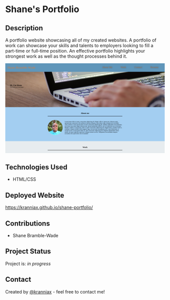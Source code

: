 # Shane's Portfolio

## Description

A portfolio website showcasing all of my created websites. A portfolio of work can showcase your skills and talents to employers looking to fill a part-time or full-time position. An effective portfolio highlights your strongest work as well as the thought processes behind it.  

![Alt text](/assets/images/kranniax-github-io-1920x1080desktop-90d38e.png)

## Technologies Used

* HTML/CSS

## Deployed Website

<https://kranniax.github.io/shane-portfolio/>

## Contributions

* Shane Bramble-Wade

## Project Status

Project is: _in progress_

## Contact

Created by [@kranniax](https://twitter.com/kranniax) - feel free to contact me!
